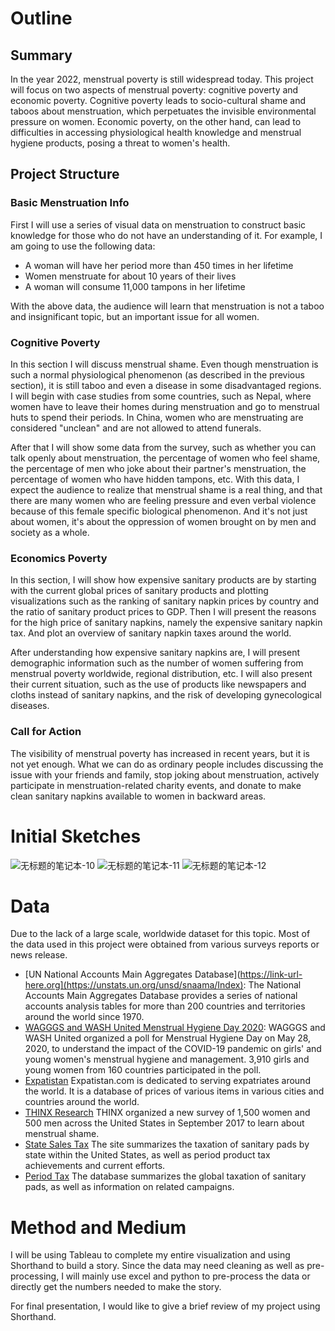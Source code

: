 # Outline
## Summary
In the year 2022, menstrual poverty is still widespread today. This project will focus on two aspects of menstrual poverty: cognitive poverty and economic poverty. Cognitive poverty leads to socio-cultural shame and taboos about menstruation, which perpetuates the invisible environmental pressure on women. Economic poverty, on the other hand, can lead to difficulties in accessing physiological health knowledge and menstrual hygiene products, posing a threat to women's health.

## Project Structure
### Basic Menstruation Info
First I will use a series of visual data on menstruation to construct basic knowledge for those who do not have an understanding of it. For example, I am going to use the following data:
- A woman will have her period more than 450 times in her lifetime
- Women menstruate for about 10 years of their lives
- A woman will consume 11,000 tampons in her lifetime

With the above data, the audience will learn that menstruation is not a taboo and insignificant topic, but an important issue for all women.

### Cognitive Poverty
In this section I will discuss menstrual shame. Even though menstruation is such a normal physiological phenomenon (as described in the previous section), it is still taboo and even a disease in some disadvantaged regions. 
I will begin with case studies from some countries, such as Nepal, where women have to leave their homes during menstruation and go to menstrual huts to spend their periods. In China, women who are menstruating are considered "unclean" and are not allowed to attend funerals.

After that I will show some data from the survey, such as whether you can talk openly about menstruation, the percentage of women who feel shame, the percentage of men who joke about their partner's menstruation, the percentage of women who have hidden tampons, etc. With this data, I expect the audience to realize that menstrual shame is a real thing, and that there are many women who are feeling pressure and even verbal violence because of this female specific biological phenomenon. And it's not just about women, it's about the oppression of women brought on by men and society as a whole.

### Economics Poverty
In this section, I will show how expensive sanitary products are by starting with the current global prices of sanitary products and plotting visualizations such as the ranking of sanitary napkin prices by country and the ratio of sanitary product prices to GDP. Then I will present the reasons for the high price of sanitary napkins, namely the expensive sanitary napkin tax. And plot an overview of sanitary napkin taxes around the world.

After understanding how expensive sanitary napkins are, I will present demographic information such as the number of women suffering from menstrual poverty worldwide, regional distribution, etc. I will also present their current situation, such as the use of products like newspapers and cloths instead of sanitary napkins, and the risk of developing gynecological diseases.

### Call for Action
The visibility of menstrual poverty has increased in recent years, but it is not yet enough. What we can do as ordinary people includes discussing the issue with your friends and family, stop joking about menstruation, actively participate in menstruation-related charity events, and donate to make clean sanitary napkins available to women in backward areas.

# Initial Sketches
![无标题的笔记本-10](https://user-images.githubusercontent.com/100179117/203637237-bbdcd531-7201-4ffb-962d-6347421ad90d.jpg)
![无标题的笔记本-11](https://user-images.githubusercontent.com/100179117/203637251-5713de0d-edb0-4daf-8cc9-c01fb0a86e8e.jpg)
![无标题的笔记本-12](https://user-images.githubusercontent.com/100179117/203637445-c5c3212b-58aa-4db4-8149-c4fa114fdc77.jpg)

# Data
Due to the lack of a large scale, worldwide dataset for this topic. Most of the data used in this project were obtained from various surveys reports or news release.
- [UN National Accounts Main Aggregates Database](https://link-url-here.org](https://unstats.un.org/unsd/snaama/Index): The National Accounts Main Aggregates Database provides a series of national accounts analysis tables for more than 200 countries and territories around the world since 1970.
- [WAGGGS and WASH United Menstrual Hygiene Day 2020](https://ureport.in/opinion/4258/): WAGGGS and WASH United organized a poll for Menstrual Hygiene Day on May 28, 2020, to understand the impact of the COVID-19 pandemic on girls' and young women's menstrual hygiene and management. 3,910 girls and young women from 160 countries participated in the poll.
- [Expatistan](https://www.expatistan.com/) Expatistan.com is dedicated to serving expatriates around the world. It is a database of prices of various items in various cities and countries around the world.
- [THINX Research](https://www.thinx.com/?utm_source=pepperjam&utm_medium=paid%7Caffiliate&utm_campaign=thinx%7Call%7Cpro%7Cconversions%7Cna&utm_term=120661&clickId=4182385779&utm_content=8-11395) THINX organized a new survey of 1,500 women and 500 men across the United States in September 2017 to learn about menstrual shame. 
- [State Sales Tax](https://allianceforperiodsupplies.org/tampon-tax/) The site summarizes the taxation of sanitary pads by state within the United States, as well as period product tax achievements and current efforts.
- [Period Tax](https://periodtax.org/map.html) The database summarizes the global taxation of sanitary pads, as well as information on related campaigns.

# Method and Medium
I will be using Tableau to complete my entire visualization and using Shorthand to build a story. Since the data may need cleaning as well as pre-processing, I will mainly use excel and python to pre-process the data or directly get the numbers needed to make the story.

For final presentation, I would like to give a brief review of my project using Shorthand.
